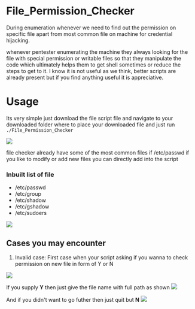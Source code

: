 # File_Permission_Checker
During enumeration whenever we need to find out the permission on specific file apart from most common file on machine for credential hijacking.

whenever pentester enumerating the machine they always looking for the file with special permission or writable files so that they manipulate the code which ultimately helps them to get shell sometimes or reduce the steps to get to it.
I know it is not useful as we think, better scripts are already present but if you find anything useful it is appreciative.

# Usage
Its very simple just download the file script file and navigate to your downloaded folder where to place your downloaded file and just run `./File_Permission_Checker`

![](images/usage.png)


file checker already have some of the most common files if /etc/passwd if you like to modify or add new files you can directly add into the script

### Inbuilt list of file
- /etc/passwd
- /etc/group
- /etc/shadow
- /etc/gshadow
- /etc/sudoers

![](images/inbuilt_file.png)


## Cases you may encounter
1. Invalid case: First case when your script asking if you wanna to check permission on new file in form of Y or N 

![](images/invalid_case.png)


If you supply **Y** then just give the file name with full path as shown 
![](images/Yes_option.png)

And if you didn't want to go futher then just quit but **N** 
![](images/No_option.png)






